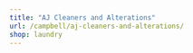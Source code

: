 ```yaml
---
title: "AJ Cleaners and Alterations"
url: /campbell/aj-cleaners-and-alterations/
shop: laundry
---
```

